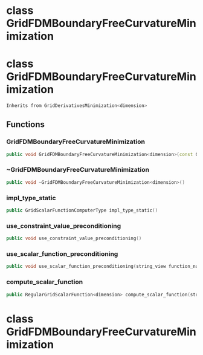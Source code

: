 # class GridFDMBoundaryFreeCurvatureMinimization

# class GridFDMBoundaryFreeCurvatureMinimization


```cpp
Inherits from GridDerivativesMinimization<dimension>
```



## Functions

### GridFDMBoundaryFreeCurvatureMinimization

```cpp
public void GridFDMBoundaryFreeCurvatureMinimization<dimension>(const Grid<dimension> & grid, const DataConstraintsManager<dimension> & data_constraints)
```


### ~GridFDMBoundaryFreeCurvatureMinimization

```cpp
public void ~GridFDMBoundaryFreeCurvatureMinimization<dimension>()
```


### impl_type_static

```cpp
public GridScalarFunctionComputerType impl_type_static()
```


### use_constraint_value_preconditioning

```cpp
public void use_constraint_value_preconditioning()
```


### use_scalar_function_preconditioning

```cpp
public void use_scalar_function_preconditioning(string_view function_name)
```


### compute_scalar_function

```cpp
public RegularGridScalarFunction<dimension> compute_scalar_function(string_view scalar_function_name)
```




# class GridFDMBoundaryFreeCurvatureMinimization

